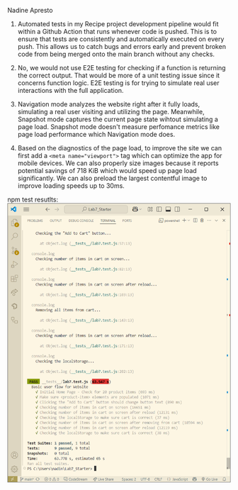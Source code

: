 Nadine Apresto

1. Automated tests in my Recipe project development pipeline would fit within a Github Action that runs whenever code is pushed. This is to ensure that tests are consistently and automatically executed on every push. This allows us to catch bugs and errors early and prevent broken code from being merged onto the main branch without any checks.

2. No, we would not use E2E testing for checking if a function is returning the correct output. That would be more of a unit testing issue since it concerns function logic. E2E testing is for trying to simulate real user interactions with the full application.

3. Navigation mode analyzes the website right after it fully loads, simulating a real user visiting and utilizing the page. Meanwhile, Snapshot mode captures the current page state wihtout simulating a page load. Snapshot mode doesn't measure perfomance metrics like page load performance which Navigation mode does.

4. Based on the diagnostics of the page load, to improve the site we can first add a `<meta name="viewport">` tag which can optimize the app for mobile devices. We can also properly size images because it reports potential savings of 718 KiB which would speed up page load significantly. We can also preload the largest contentful image to improve loading speeds up to 30ms.

npm test resutlts:
![npm test results](npmtestresults.png)
